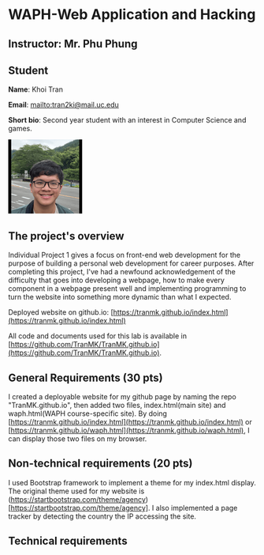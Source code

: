 # WAPH-Web Application and Hacking

## Instructor: Mr. Phu Phung

## Student

**Name**: Khoi Tran  

**Email**: [mailto:tran2ki@mail.uc.edu](tran2ki@mail.uc.edu)  

**Short bio**: Second year student with an interest in Computer Science and games.  

![My headshot](images/Actual%20150x150%20headshot.png)

## The project's overview

Individual Project 1 gives a focus on front-end web development for the purpose of building a personal web development for career purposes. After completing this project, I've had a newfound acknowledgement of the difficulty that goes into developing a webpage, how to make every component in a webpage present well and implementing programming to turn the website into something more dynamic than what I expected.  

Deployed website on github.io: [https://tranmk.github.io/index.html](https://tranmk.github.io/index.html)

All code and documents used for this lab is available in [https://github.com/TranMK/TranMK.github.io](https://github.com/TranMK/TranMK.github.io).  

## General Requirements (30 pts)

I created a deployable website for my github page by naming the repo "TranMK.github.io", then added two files, index.html(main site) and waph.html(WAPH course-specific site). By doing [https://tranmk.github.io/index.html](https://tranmk.github.io/index.html) or [https://tranmk.github.io/waph.html](https://tranmk.github.io/waph.html), I can display those two files on my browser.  

## Non-technical requirements (20 pts)

I used Bootstrap framework to implement a theme for my index.html display. The original theme used for my website is (https://startbootstrap.com/theme/agency)[https://startbootstrap.com/theme/agency]. I also implemented a page tracker by detecting the country the IP accessing the site.

## Technical requirements